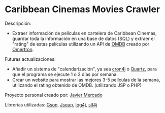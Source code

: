 Caribbean Cinemas Movies Crawler
================================

Descripción:
- Extraer información de películas en cartelera de Caribbean Cinemas, guardar toda la información en una base de datos (SQL) y extraer el "rating" de estas películas utilizando un API de [OMDB](http://omdbapi.com/) creado por [Omertron](https://github.com/Omertron/api-omdb/).

Futuras actualizaciones:
- Añadir un sistema de "calendarización", ya sea [cron4j](http://www.sauronsoftware.it/projects/cron4j/) o [Quartz](http://www.quartz-scheduler.org/), para que el programa se ejecute 1 o 2 días por semana.
- Crear un website para mostrar las mejores 3-5 películas de la semana, utilizando el rating obtenido de OMDB. (utilizando JSP o PHP)

Proyecto personal creado por: [Javier Mercado](https://github.com/javiermercado)

Librerías utilizadas:
[Gson](https://github.com/google/gson), [Jsoup](https://jsoup.org/download), [log4j](https://logging.apache.org/log4j/1.2/index.html), [slf4j](http://www.slf4j.org/)

